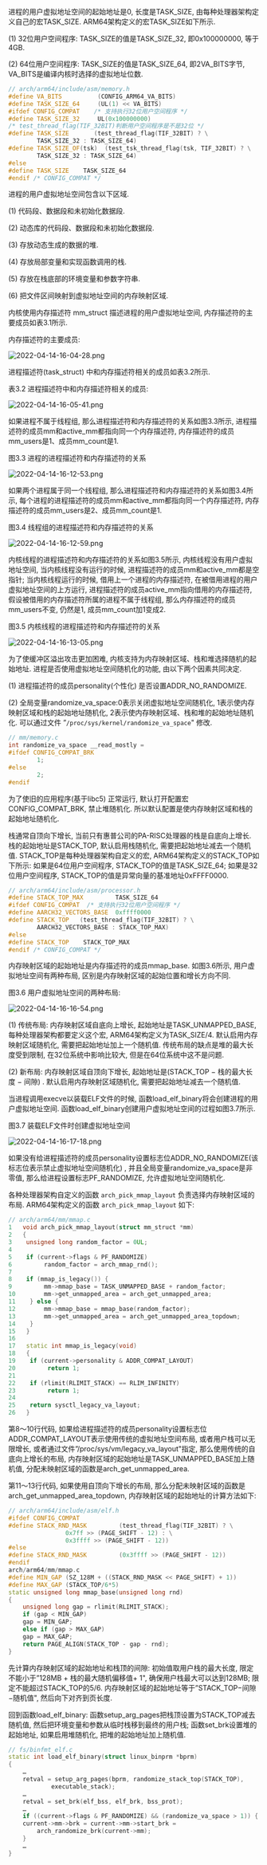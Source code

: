 
进程的用户虚拟地址空间的起始地址是0, 长度是TASK_SIZE, 由每种处理器架构定义自己的宏TASK_SIZE. ARM64架构定义的宏TASK_SIZE如下所示. 

(1) 32位用户空间程序: TASK_SIZE的值是TASK_SIZE_32, 即0x100000000, 等于4GB. 

(2) 64位用户空间程序: TASK_SIZE的值是TASK_SIZE_64, 即2VA_BITS字节, VA_BITS是编译内核时选择的虚拟地址位数. 

```cpp
// arch/arm64/include/asm/memory.h
#define VA_BITS          (CONFIG_ARM64_VA_BITS)
#define TASK_SIZE_64     (UL(1) << VA_BITS)
#ifdef CONFIG_COMPAT    /* 支持执行32位用户空间程序 */
#define TASK_SIZE_32     UL(0x100000000)
/* test_thread_flag(TIF_32BIT)判断用户空间程序是不是32位 */
#define TASK_SIZE       (test_thread_flag(TIF_32BIT) ? \
		TASK_SIZE_32 : TASK_SIZE_64)
#define TASK_SIZE_OF(tsk)  (test_tsk_thread_flag(tsk, TIF_32BIT) ? \
		TASK_SIZE_32 : TASK_SIZE_64)
#else
#define TASK_SIZE    TASK_SIZE_64
#endif /* CONFIG_COMPAT */
```

进程的用户虚拟地址空间包含以下区域. 

(1) 代码段、数据段和未初始化数据段. 

(2) 动态库的代码段、数据段和未初始化数据段. 

(3) 存放动态生成的数据的堆. 

(4) 存放局部变量和实现函数调用的栈. 

(5) 存放在栈底部的环境变量和参数字符串. 

(6) 把文件区间映射到虚拟地址空间的内存映射区域. 

内核使用内存描述符 mm_struct 描述进程的用户虚拟地址空间, 内存描述符的主要成员如表3.1所示. 

内存描述符的主要成员:

![2022-04-14-16-04-28.png](./images/2022-04-14-16-04-28.png)

进程描述符(task_struct) 中和内存描述符相关的成员如表3.2所示. 

表3.2 进程描述符中和内存描述符相关的成员:

![2022-04-14-16-05-41.png](./images/2022-04-14-16-05-41.png)

如果进程不属于线程组, 那么进程描述符和内存描述符的关系如图3.3所示, 进程描述符的成员mm和active_mm都指向同一个内存描述符, 内存描述符的成员mm_users是1、成员mm_count是1. 

图3.3 进程的进程描述符和内存描述符的关系

![2022-04-14-16-12-53.png](./images/2022-04-14-16-12-53.png)

如果两个进程属于同一个线程组, 那么进程描述符和内存描述符的关系如图3.4所示, 每个进程的进程描述符的成员mm和active_mm都指向同一个内存描述符, 内存描述符的成员mm_users是2、成员mm_count是1. 

图3.4 线程组的进程描述符和内存描述符的关系

![2022-04-14-16-12-59.png](./images/2022-04-14-16-12-59.png)

内核线程的进程描述符和内存描述符的关系如图3.5所示, 内核线程没有用户虚拟地址空间, 当内核线程没有运行的时候, 进程描述符的成员mm和active_mm都是空指针; 当内核线程运行的时候, 借用上一个进程的内存描述符, 在被借用进程的用户虚拟地址空间的上方运行, 进程描述符的成员active_mm指向借用的内存描述符, 假设被借用的内存描述符所属的进程不属于线程组, 那么内存描述符的成员mm_users不变, 仍然是1, 成员mm_count加1变成2. 

图3.5 内核线程的进程描述符和内存描述符的关系

![2022-04-14-16-13-05.png](./images/2022-04-14-16-13-05.png)

为了使缓冲区溢出攻击更加困难, 内核支持为内存映射区域、栈和堆选择随机的起始地址. 进程是否使用虚拟地址空间随机化的功能, 由以下两个因素共同决定. 

(1) 进程描述符的成员personality(个性化) 是否设置ADDR_NO_RANDOMIZE. 

(2) 全局变量randomize_va_space:0表示关闭虚拟地址空间随机化, 1表示使内存映射区域和栈的起始地址随机化, 2表示使内存映射区域、栈和堆的起始地址随机化. 可以通过文件 ”`/proc/sys/kernel/randomize_va_space`" 修改. 

```cpp
// mm/memory.c
int randomize_va_space __read_mostly =
#ifdef CONFIG_COMPAT_BRK
		1;
#else
		2;
#endif
```

为了使旧的应用程序(基于libc5) 正常运行, 默认打开配置宏CONFIG_COMPAT_BRK, 禁止堆随机化. 所以默认配置是使内存映射区域和栈的起始地址随机化. 

栈通常自顶向下增长, 当前只有惠普公司的PA-RISC处理器的栈是自底向上增长. 栈的起始地址是STACK_TOP, 默认启用栈随机化, 需要把起始地址减去一个随机值. STACK_TOP是每种处理器架构自定义的宏, ARM64架构定义的STACK_TOP如下所示: 如果是64位用户空间程序, STACK_TOP的值是TASK_SIZE_64; 如果是32位用户空间程序, STACK_TOP的值是异常向量的基准地址0xFFFF0000. 

```cpp
// arch/arm64/include/asm/processor.h
#define STACK_TOP_MAX         TASK_SIZE_64
#ifdef CONFIG_COMPAT  /* 支持执行32位用户空间程序 */
#define AARCH32_VECTORS_BASE  0xffff0000
#define STACK_TOP   (test_thread_flag(TIF_32BIT) ? \
		AARCH32_VECTORS_BASE : STACK_TOP_MAX)
#else
#define STACK_TOP    STACK_TOP_MAX
#endif /* CONFIG_COMPAT */
```

内存映射区域的起始地址是内存描述符的成员mmap_base. 如图3.6所示, 用户虚拟地址空间有两种布局, 区别是内存映射区域的起始位置和增长方向不同. 

图3.6 用户虚拟地址空间的两种布局:

![2022-04-14-16-16-54.png](./images/2022-04-14-16-16-54.png)

(1) 传统布局: 内存映射区域自底向上增长, 起始地址是TASK_UNMAPPED_BASE, 每种处理器架构都要定义这个宏, ARM64架构定义为TASK_SIZE/4. 默认启用内存映射区域随机化, 需要把起始地址加上一个随机值. 传统布局的缺点是堆的最大长度受到限制, 在32位系统中影响比较大, 但是在64位系统中这不是问题. 

(2) 新布局: 内存映射区域自顶向下增长, 起始地址是(STACK_TOP − 栈的最大长度 − 间隙) . 默认启用内存映射区域随机化, 需要把起始地址减去一个随机值. 

当进程调用execve以装载ELF文件的时候, 函数load_elf_binary将会创建进程的用户虚拟地址空间. 函数load_elf_binary创建用户虚拟地址空间的过程如图3.7所示. 

图3.7 装载ELF文件时创建虚拟地址空间

![2022-04-14-16-17-18.png](./images/2022-04-14-16-17-18.png)

如果没有给进程描述符的成员personality设置标志位ADDR_NO_RANDOMIZE(该标志位表示禁止虚拟地址空间随机化) , 并且全局变量randomize_va_space是非零值, 那么给进程设置标志PF_RANDOMIZE, 允许虚拟地址空间随机化. 

各种处理器架构自定义的函数 `arch_pick_mmap_layout` 负责选择内存映射区域的布局. ARM64架构定义的函数 `arch_pick_mmap_layout` 如下: 

```cpp
// arch/arm64/mm/mmap.c
1   void arch_pick_mmap_layout(struct mm_struct *mm)
2   {
3    unsigned long random_factor = 0UL;
4
5    if (current->flags & PF_RANDOMIZE)
6         random_factor = arch_mmap_rnd();
7
8    if (mmap_is_legacy()) {
9         mm->mmap_base = TASK_UNMAPPED_BASE + random_factor;
10        mm->get_unmapped_area = arch_get_unmapped_area;
11    } else {
12        mm->mmap_base = mmap_base(random_factor);
13        mm->get_unmapped_area = arch_get_unmapped_area_topdown;
14    }
15   }
16
17   static int mmap_is_legacy(void)
18   {
19    if (current->personality & ADDR_COMPAT_LAYOUT)
20         return 1;
21
22    if (rlimit(RLIMIT_STACK) == RLIM_INFINITY)
23         return 1;
24
25    return sysctl_legacy_va_layout;
26   }
```

第8～10行代码, 如果给进程描述符的成员personality设置标志位ADDR_COMPAT_LAYOUT表示使用传统的虚拟地址空间布局, 或者用户栈可以无限增长, 或者通过文件”/proc/sys/vm/legacy_va_layout"指定, 那么使用传统的自底向上增长的布局, 内存映射区域的起始地址是TASK_UNMAPPED_BASE加上随机值, 分配未映射区域的函数是arch_get_unmapped_area. 

第11～13行代码, 如果使用自顶向下增长的布局, 那么分配未映射区域的函数是arch_get_unmapped_area_topdown, 内存映射区域的起始地址的计算方法如下: 

```cpp
// arch/arm64/include/asm/elf.h
#ifdef CONFIG_COMPAT
#define STACK_RND_MASK         (test_thread_flag(TIF_32BIT) ? \
				0x7ff >> (PAGE_SHIFT - 12) : \
				0x3ffff >> (PAGE_SHIFT - 12))
#else
#define STACK_RND_MASK         (0x3ffff >> (PAGE_SHIFT - 12))
#endif
arch/arm64/mm/mmap.c
#define MIN_GAP (SZ_128M + ((STACK_RND_MASK << PAGE_SHIFT) + 1))
#define MAX_GAP (STACK_TOP/6*5)
static unsigned long mmap_base(unsigned long rnd)
{
	unsigned long gap = rlimit(RLIMIT_STACK);
	if (gap < MIN_GAP)
	gap = MIN_GAP;
	else if (gap > MAX_GAP)
	gap = MAX_GAP;
	return PAGE_ALIGN(STACK_TOP - gap - rnd);
}
```

先计算内存映射区域的起始地址和栈顶的间隙: 初始值取用户栈的最大长度, 限定不能小于”128MB + 栈的最大随机偏移值+ 1", 确保用户栈最大可以达到128MB; 限定不能超过STACK_TOP的5/6. 内存映射区域的起始地址等于”STACK_TOP−间隙−随机值", 然后向下对齐到页长度. 

回到函数load_elf_binary: 函数setup_arg_pages把栈顶设置为STACK_TOP减去随机值, 然后把环境变量和参数从临时栈移到最终的用户栈; 函数set_brk设置堆的起始地址, 如果启用堆随机化, 把堆的起始地址加上随机值. 

```cpp
// fs/binfmt_elf.c
static int load_elf_binary(struct linux_binprm *bprm)
{
	…
	retval = setup_arg_pages(bprm, randomize_stack_top(STACK_TOP),
			executable_stack);
	…
	retval = set_brk(elf_bss, elf_brk, bss_prot);
	…
	if ((current->flags & PF_RANDOMIZE) && (randomize_va_space > 1)) {
	current->mm->brk = current->mm->start_brk =
		arch_randomize_brk(current->mm);
	}
	…
}
```